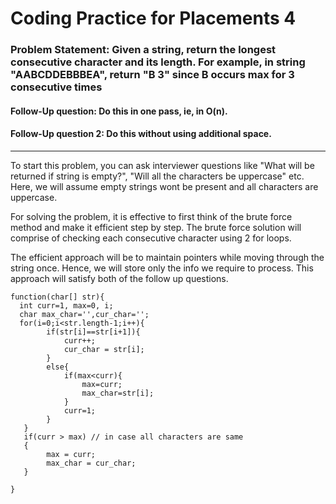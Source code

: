 # Coding Practice for Placements 4

### Problem Statement: Given a string, return the longest consecutive character and its length. For example, in string "AABCDDEBBBEA", return "B 3" since B occurs max for 3 consecutive times

#### Follow-Up question:     Do this in one pass, ie, in O(n).
#### Follow-Up question 2:   Do this without using additional space.
---
To start this problem, you can ask interviewer questions like "What will be returned if string is empty?", "Will all the characters be uppercase" etc. Here, we will assume empty strings wont be present and all characters are uppercase.

For solving the problem, it is effective to first think of the brute force method and make it efficient step by step. The brute force solution will comprise of checking each consecutive character using 2 for loops. 

The efficient approach will be to maintain pointers while moving through the string once. Hence, we will store only the info we require to process. This approach will satisfy both of the follow up questions.

```
function(char[] str){
  int curr=1, max=0, i;
  char max_char='',cur_char='';
  for(i=0;i<str.length-1;i++){
		if(str[i]==str[i+1]){
			curr++;
			cur_char = str[i];
		}
		else{
			if(max<curr){
				max=curr;
				max_char=str[i];
			}
			curr=1;
		}
   }
   if(curr > max) // in case all characters are same
   {
   		max = curr;
		max_char = cur_char;
   }
   
}
  
```
